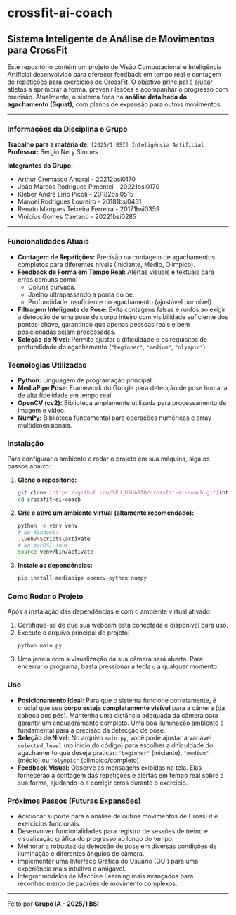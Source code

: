 # crossfit-ai-coach

## Sistema Inteligente de Análise de Movimentos para CrossFit

Este repositório contém um projeto de Visão Computacional e Inteligência Artificial desenvolvido para oferecer feedback em tempo real e contagem de repetições para exercícios de CrossFit. O objetivo principal é ajudar atletas a aprimorar a forma, prevenir lesões e acompanhar o progresso com precisão. Atualmente, o sistema foca na **análise detalhada do agachamento (Squat)**, com planos de expansão para outros movimentos.

---

### Informações da Disciplina e Grupo

**Trabalho para a matéria de:** `[2025/1 BSI] Inteligência Artificial`
**Professor:** Sergio Nery Simoes

**Integrantes do Grupo:**

* Arthur Cremasco Amaral - 20212bsi0170
* João Marcos Rodrigues Pimentel - 20221bsi0170
* Kleber André Lirio Picoli - 20182bsi0515
* Manoel Rodrigues Loureiro - 20181bsi0431
* Renato Marques Teixeira Ferreira - 20171bsi0359
* Vinícius Gomes Caetano - 20221bsi0285

---

### Funcionalidades Atuais

* **Contagem de Repetições:** Precisão na contagem de agachamentos completos para diferentes níveis (Iniciante, Médio, Olímpico).
* **Feedback de Forma em Tempo Real:** Alertas visuais e textuais para erros comuns como:
    * Coluna curvada.
    * Joelho ultrapassando a ponta do pé.
    * Profundidade insuficiente no agachamento (ajustável por nível).
* **Filtragem Inteligente de Pose:** Evita contagens falsas e ruídos ao exigir a detecção de uma pose de corpo inteiro com visibilidade suficiente dos pontos-chave, garantindo que apenas pessoas reais e bem posicionadas sejam processadas.
* **Seleção de Nível:** Permite ajustar a dificuldade e os requisitos de profundidade do agachamento (`"beginner"`, `"medium"`, `"olympic"`).

### Tecnologias Utilizadas

* **Python:** Linguagem de programação principal.
* **MediaPipe Pose:** Framework do Google para detecção de pose humana de alta fidelidade em tempo real.
* **OpenCV (cv2):** Biblioteca amplamente utilizada para processamento de imagem e vídeo.
* **NumPy:** Biblioteca fundamental para operações numéricas e array multidimensionais.

### Instalação

Para configurar o ambiente e rodar o projeto em sua máquina, siga os passos abaixo:

1.  **Clone o repositório:**
    ```bash
    git clone [https://github.com/SEU_USUARIO/crossfit-ai-coach.git](https://github.com/SEU_USUARIO/crossfit-ai-coach.git) # Lembre-se de alterar SEU_USUARIO pelo seu usuário do GitHub e o nome do repositório se for diferente.
    cd crossfit-ai-coach
    ```
2.  **Crie e ative um ambiente virtual (altamente recomendado):**
    ```bash
    python -m venv venv
    # No Windows:
    .\venv\Scripts\activate
    # No macOS/Linux:
    source venv/bin/activate
    ```
3.  **Instale as dependências:**
    ```bash
    pip install mediapipe opencv-python numpy
    ```

### Como Rodar o Projeto

Após a instalação das dependências e com o ambiente virtual ativado:

1.  Certifique-se de que sua webcam está conectada e disponível para uso.
2.  Execute o arquivo principal do projeto:
    ```bash
    python main.py
    ```
3.  Uma janela com a visualização da sua câmera será aberta. Para encerrar o programa, basta pressionar a tecla `q` a qualquer momento.

### Uso

* **Posicionamento Ideal:** Para que o sistema funcione corretamente, é crucial que seu **corpo esteja completamente visível** para a câmera (da cabeça aos pés). Mantenha uma distância adequada da câmera para garantir um enquadramento completo. Uma boa iluminação ambiente é fundamental para a precisão da detecção de pose.
* **Seleção de Nível:** No arquivo `main.py`, você pode ajustar a variável `selected_level` (no início do código) para escolher a dificuldade do agachamento que deseja praticar: `"beginner"` (iniciante), `"medium"` (médio) ou `"olympic"` (olímpico/completo).
* **Feedback Visual:** Observe as mensagens exibidas na tela. Elas fornecerão a contagem das repetições e alertas em tempo real sobre a sua forma, ajudando-o a corrigir erros durante o exercício.

### Próximos Passos (Futuras Expansões)

* Adicionar suporte para a análise de outros movimentos de CrossFit e exercícios funcionais.
* Desenvolver funcionalidades para registro de sessões de treino e visualização gráfica do progresso ao longo do tempo.
* Melhorar a robustez da detecção de pose em diversas condições de iluminação e diferentes ângulos de câmera.
* Implementar uma Interface Gráfica do Usuário (GUI) para uma experiência mais intuitiva e amigável.
* Integrar modelos de Machine Learning mais avançados para reconhecimento de padrões de movimento complexos.

---

Feito por **Grupo IA - 2025/1 BSI**